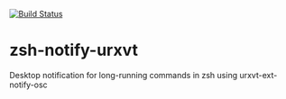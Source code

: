 [![Build Status](https://travis-ci.com/lpenz/zsh-notify-urxvt.png?branch=master)](https://travis-ci.com/lpenz/zsh-notify-urxvt) 

# zsh-notify-urxvt
Desktop notification for long-running commands in zsh using urxvt-ext-notify-osc
